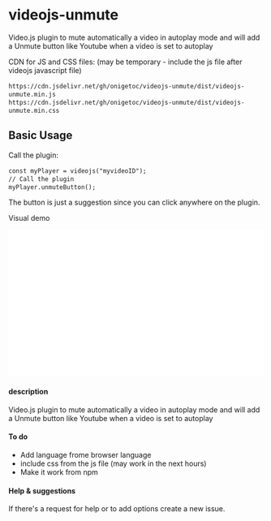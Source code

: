# videojs-unmute
Video.js plugin to mute automatically a video in autoplay mode and will add a Unmute button like Youtube when a video is set to autoplay


CDN for JS and CSS files: (may be temporary - include the js file after videojs javascript file)

    https://cdn.jsdelivr.net/gh/onigetoc/videojs-unmute/dist/videojs-unmute.min.js  
    https://cdn.jsdelivr.net/gh/onigetoc/videojs-unmute/dist/videojs-unmute.min.css


## Basic Usage  

Call the plugin: 

    const myPlayer = videojs("myvideoID");
    // Call the plugin
    myPlayer.unmuteButton();  
    


The button is just a suggestion since you can click anywhere on the plugin.

Visual demo

![View demo](https://raw.githubusercontent.com/onigetoc/videojs-unmute/main/unmuteButon.gif)


#### description 
Video.js plugin to mute automatically a video in autoplay mode and will add a Unmute button like Youtube when a video is set to autoplay

#### To do
* Add language frome browser language
* include css from the js file (may work in the next hours)
* Make it work from npm

#### Help & suggestions 
If there's a request for help or to add options create a new issue.
